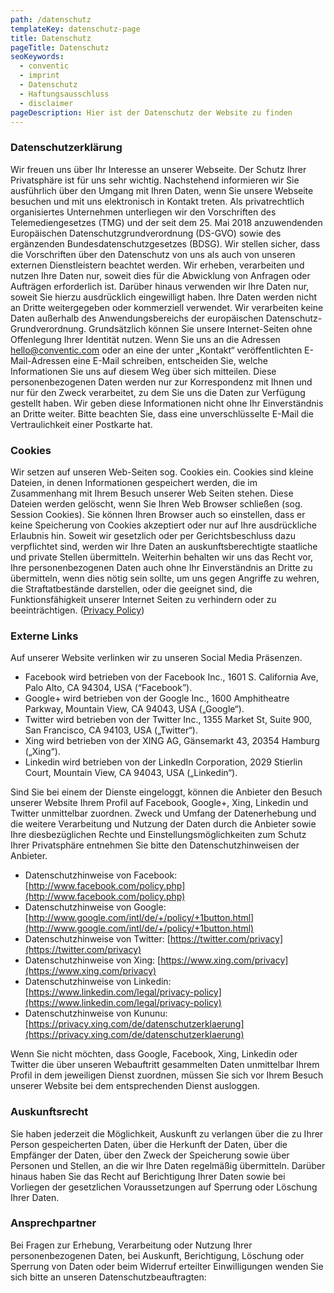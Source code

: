 ```yaml
---
path: /datenschutz
templateKey: datenschutz-page
title: Datenschutz
pageTitle: Datenschutz
seoKeywords:
  - conventic
  - imprint
  - Datenschutz
  - Haftungsausschluss
  - disclaimer
pageDescription: Hier ist der Datenschutz der Website zu finden
---
```


### Datenschutzerklärung

Wir freuen uns über Ihr Interesse an unserer Webseite. Der Schutz Ihrer Privatsphäre ist für uns sehr wichtig. Nachstehend informieren wir Sie ausführlich über den Umgang mit Ihren Daten, wenn Sie unsere Webseite besuchen und mit uns elektronisch in Kontakt treten. Als privatrechtlich organisiertes Unternehmen unterliegen wir den Vorschriften des Telemediengesetzes (TMG) und der seit dem 25. Mai 2018 anzuwendenden Europäischen Datenschutzgrundverordnung (DS-GVO) sowie des ergänzenden Bundesdatenschutzgesetzes (BDSG). Wir stellen sicher, dass die Vorschriften über den Datenschutz von uns als auch von unseren externen Dienstleistern beachtet werden. Wir erheben, verarbeiten und nutzen Ihre Daten nur, soweit dies für die Abwicklung von Anfragen oder Aufträgen erforderlich ist. Darüber hinaus verwenden wir Ihre Daten nur, soweit Sie hierzu ausdrücklich eingewilligt haben. Ihre Daten werden nicht an Dritte weitergegeben oder kommerziell verwendet. Wir verarbeiten keine Daten außerhalb des Anwendungsbereichs der europäischen Datenschutz-Grundverordnung. Grundsätzlich können Sie unsere Internet-Seiten ohne Offenlegung Ihrer Identität nutzen. Wenn Sie uns an die Adressen [hello@conventic.com](mailto:hello@conventic.com) oder an eine der unter „Kontakt“ veröffentlichten E-Mail-Adressen eine E-Mail schreiben, entscheiden Sie, welche Informationen Sie uns auf diesem Weg über sich mitteilen. Diese personenbezogenen Daten werden nur zur Korrespondenz mit Ihnen und nur für den Zweck verarbeitet, zu dem Sie uns die Daten zur Verfügung gestellt haben. Wir geben diese Informationen nicht ohne Ihr Einverständnis an Dritte weiter. Bitte beachten Sie, dass eine unverschlüsselte E-Mail die Vertraulichkeit einer Postkarte hat.

### Cookies

Wir setzen auf unseren Web-Seiten sog. Cookies ein. Cookies sind kleine Dateien, in denen Informationen gespeichert werden, die im Zusammenhang mit Ihrem Besuch unserer Web Seiten stehen. Diese Dateien werden gelöscht, wenn Sie Ihren Web Browser schließen (sog. Session Cookies). Sie können Ihren Browser auch so einstellen, dass er keine Speicherung von Cookies akzeptiert oder nur auf Ihre ausdrückliche Erlaubnis hin. Soweit wir gesetzlich oder per Gerichtsbeschluss dazu verpflichtet sind, werden wir Ihre Daten an auskunftsberechtigte staatliche und private Stellen übermitteln. Weiterhin behalten wir uns das Recht vor, Ihre personenbezogenen Daten auch ohne Ihr Einverständnis an Dritte zu übermitteln, wenn dies nötig sein sollte, um uns gegen Angriffe zu wehren, die Straftatbestände darstellen, oder die geeignet sind, die Funktionsfähigkeit unserer Internet Seiten zu verhindern oder zu beeinträchtigen.
([Privacy Policy](https://www.iubenda.com/privacy-policy/52644464))

### Externe Links

Auf unserer Website verlinken wir zu unseren Social Media Präsenzen.

- Facebook wird betrieben von der Facebook Inc., 1601 S. California Ave, Palo Alto, CA 94304, USA (“Facebook”).
- Google+ wird betrieben von der Google Inc., 1600 Amphitheatre Parkway, Mountain View, CA 94043, USA („Google“).
- Twitter wird betrieben von der Twitter Inc., 1355 Market St, Suite 900, San Francisco, CA 94103, USA („Twitter“).
- Xing wird betrieben von der XING AG, Gänsemarkt 43, 20354 Hamburg („Xing“).
- Linkedin wird betrieben von der LinkedIn Corporation, 2029 Stierlin Court, Mountain View, CA 94043, USA („Linkedin“).

Sind Sie bei einem der Dienste eingeloggt, können die Anbieter den Besuch unserer Website Ihrem Profil auf Facebook, Google+, Xing, Linkedin und Twitter unmittelbar zuordnen. Zweck und Umfang der Datenerhebung und die weitere Verarbeitung und Nutzung der Daten durch die Anbieter sowie Ihre diesbezüglichen Rechte und Einstellungsmöglichkeiten zum Schutz Ihrer Privatsphäre entnehmen Sie bitte den Datenschutzhinweisen der Anbieter.

- Datenschutzhinweise von Facebook: [http://www.facebook.com/policy.php](http://www.facebook.com/policy.php)
- Datenschutzhinweise von Google: [http://www.google.com/intl/de/+/policy/+1button.html](http://www.google.com/intl/de/+/policy/+1button.html)
- Datenschutzhinweise von Twitter: [https://twitter.com/privacy](https://twitter.com/privacy)
- Datenschutzhinweise von Xing: [https://www.xing.com/privacy](https://www.xing.com/privacy)
- Datenschutzhinweise von Linkedin: [https://www.linkedin.com/legal/privacy-policy](https://www.linkedin.com/legal/privacy-policy)
- Datenschutzhinweise von Kununu: [https://privacy.xing.com/de/datenschutzerklaerung](https://privacy.xing.com/de/datenschutzerklaerung)

Wenn Sie nicht möchten, dass Google, Facebook, Xing, Linkedin oder Twitter die über unseren Webauftritt gesammelten Daten unmittelbar Ihrem Profil in dem jeweiligen Dienst zuordnen, müssen Sie sich vor Ihrem Besuch unserer Website bei dem entsprechenden Dienst ausloggen.

### Auskunftsrecht

Sie haben jederzeit die Möglichkeit, Auskunft zu verlangen über die zu Ihrer Person gespeicherten Daten, über die Herkunft der Daten, über die Empfänger der Daten, über den Zweck der Speicherung sowie über Personen und Stellen, an die wir Ihre Daten regelmäßig übermitteln. Darüber hinaus haben Sie das Recht auf Berichtigung Ihrer Daten sowie bei Vorliegen der gesetzlichen Voraussetzungen auf Sperrung oder Löschung Ihrer Daten.

### Ansprechpartner

Bei Fragen zur Erhebung, Verarbeitung oder Nutzung Ihrer personenbezogenen Daten, bei Auskunft, Berichtigung, Löschung oder Sperrung von Daten oder beim Widerruf erteilter Einwilligungen wenden Sie sich bitte an unseren Datenschutzbeauftragten:
